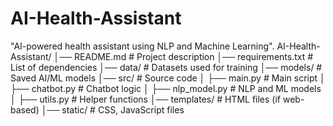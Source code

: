 # AI-Health-Assistant
"AI-powered health assistant using NLP and Machine Learning".
AI-Health-Assistant/
│── README.md         # Project description
│── requirements.txt  # List of dependencies
│── data/             # Datasets used for training
│── models/           # Saved AI/ML models
│── src/              # Source code
│   ├── main.py       # Main script
│   ├── chatbot.py    # Chatbot logic
│   ├── nlp_model.py  # NLP and ML models
│   ├── utils.py      # Helper functions
│── templates/        # HTML files (if web-based)
│── static/           # CSS, JavaScript files
